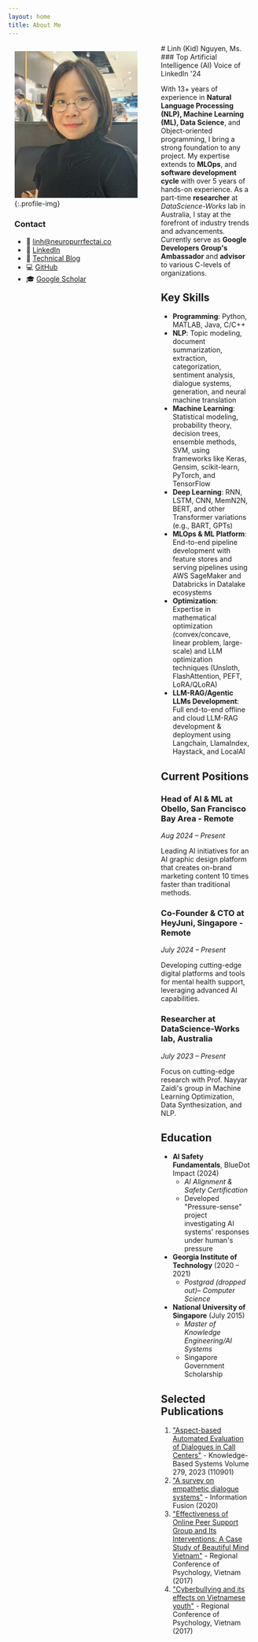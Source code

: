 ```yaml
---
layout: home
title: About Me
---
```

<style>
.wrapper {
    max-width: none !important;
    width: 95% !important;
}

.page-content {
    width: 100% !important;
    max-width: none !important;
    padding: 0 !important;
}

.profile-img {
    width: 95%;
    max-width: 250px;
    border-radius: 50%;
    margin-bottom: 1rem;
}

.main-content {
    flex: 1;
    min-width: 0;
    padding-right: 2rem;
}

.home {
    width: 100% !important;
    max-width: none !important;
}
</style>
<div markdown="1" style="display: flex; gap: 3rem; width: 95%; margin: 0 auto;">
<div markdown="1" style="flex: 0 0 250px;">

![Khanh Linh Nguyen](/assets/img/IMG_5470.jpeg){:.profile-img}

### Contact
- 📧 [linh@neuropurrfectai.co](mailto:linh@neuropurrfectai.co)
- 🔗 [LinkedIn](https://linkedin.com/in/linhnguyenkhanh)
- 📝 [Technical Blog](https://neuropurrfectai.substack.com)
- 💻 [GitHub](https://github.com/linhkid)
- 🎓 [Google Scholar](https://t.ly/71Qvo)
</div>

<div markdown="1" style="flex: 1;">
# Linh (Kid) Nguyen, Ms.
### Top Artificial Intelligence (AI) Voice of LinkedIn '24

With 13+ years of experience in **Natural Language Processing (NLP), Machine Learning (ML), Data Science**, and Object-oriented programming, I bring a strong foundation to any project. My expertise extends to **MLOps**, and **software development cycle** with over 5 years of hands-on experience. As a part-time **researcher** at *DataScience-Works* lab in Australia, I stay at the forefront of industry trends and advancements. Currently serve as **Google Developers Group's Ambassador** and **advisor** to various C-levels of organizations.

## Key Skills
- **Programming**: Python, MATLAB, Java, C/C++
- **NLP**: Topic modeling, document summarization, extraction, categorization, sentiment analysis, dialogue systems, generation, and neural machine translation
- **Machine Learning**: Statistical modeling, probability theory, decision trees, ensemble methods, SVM, using frameworks like Keras, Gensim, scikit-learn, PyTorch, and TensorFlow
- **Deep Learning**: RNN, LSTM, CNN, MemN2N, BERT, and other Transformer variations (e.g., BART, GPTs)
- **MLOps & ML Platform**: End-to-end pipeline development with feature stores and serving pipelines using AWS SageMaker and Databricks in Datalake ecosystems
- **Optimization**: Expertise in mathematical optimization (convex/concave, linear problem, large-scale) and LLM optimization techniques (Unsloth, FlashAttention, PEFT, LoRA/QLoRA)
- **LLM-RAG/Agentic LLMs Development**: Full end-to-end offline and cloud LLM-RAG development & deployment using Langchain, LlamaIndex, Haystack, and LocalAI

## Current Positions

### Head of AI & ML at Obello, San Francisco Bay Area - Remote
*Aug 2024 – Present*

Leading AI initiatives for an AI graphic design platform that creates on-brand marketing content 10 times faster than traditional methods.

### Co-Founder & CTO at HeyJuni, Singapore - Remote
*July 2024 – Present*

Developing cutting-edge digital platforms and tools for mental health support, leveraging advanced AI capabilities.

### Researcher at DataScience-Works lab, Australia
*July 2023 – Present*

Focus on cutting-edge research with Prof. Nayyar Zaidi's group in Machine Learning Optimization, Data Synthesization, and NLP.

## Education

- **AI Safety Fundamentals**, BlueDot Impact (2024)
  - *AI Alignment & Safety Certification*
  - Developed "Pressure-sense" project investigating AI systems' responses under human's pressure
- **Georgia Institute of Technology** (2020 – 2021)
  - *Postgrad (dropped out)– Computer Science*
- **National University of Singapore** (July 2015)
  - *Master of Knowledge Engineering/AI Systems*
  - Singapore Government Scholarship

## Selected Publications
1. ["Aspect-based Automated Evaluation of Dialogues in Call Centers"](https://www.sciencedirect.com/science/article/pii/S0950705123006512) - Knowledge-Based Systems Volume 279, 2023 (110901)
2. ["A survey on empathetic dialogue systems"](https://www.sciencedirect.com/science/article/abs/pii/S1566253520303092) - Information Fusion (2020)
3. ["Effectiveness of Online Peer Support Group and Its Interventions: A Case Study of Beautiful Mind Vietnam"](assets/docs/THE_EFFECTS_OF_SOCIAL_MEDIA_ON_YOUTH_DEV.pdf) - Regional Conference of Psychology, Vietnam (2017)
4. ["Cyberbullying and its effects on Vietnamese youth"](assets/docs/THE_EFFECTS_OF_SOCIAL_MEDIA_ON_YOUTH_DEV.pdf) - Regional Conference of Psychology, Vietnam (2017)
</div>

</div>

<div style="text-align: center; margin-top: 2rem;">

</div>

<style>
.profile-img {
    width: 100%;
    max-width: 250px;
    border-radius: 50%;
    margin-bottom: 1rem;
}

.container {
    width: 95%;
    margin: 0 auto;
}

.content {
    font-size: 16px;
    line-height: 1.6;
    max-width: none;
}

.main-content {
    flex: 1;
    min-width: 0;
    padding-right: 2rem;
}
</style>